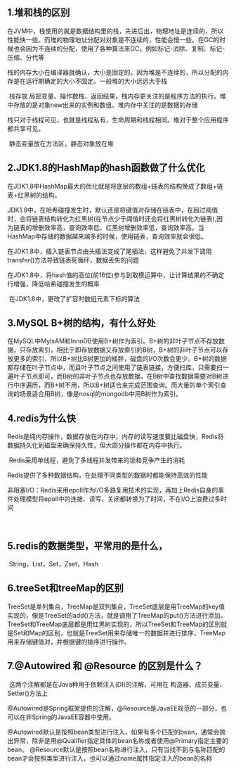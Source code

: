 ## 1.堆和栈的区别

​	在JVM中，栈使用的就是数据结构里的栈，先进后出，物理地址是连续的，所以性能快一些。而堆的物理地址分配对对象是不连续的，性能会慢一些。在GC的时候也会因为不连续的分配，使用了各种算法来GC，例如标记-消除、复制、标记-压缩、分代等

​	栈的内存大小在编译器就确认，大小是固定的。因为堆是不连续的，所以分配的内存是在运行期确定的大小不固定。一般堆的大小远远大于栈

​	栈存放 局部变量、操作数栈、返回结果，栈内存更关注的是程序方法的执行。堆中存放的是对象new出来的实例和数组。堆内存中关注的是数据的存储

​	栈只对于线程可见，也就是线程私有，生命周期和线程相同。堆对于整个应用程序都共享可见。

​	静态变量放在方法区，静态对象放在堆

## 2.JDK1.8的HashMap的hash函数做了什么优化

​	在JDK1.8中HashMap最大的优化就是将底层的数组+链表的结构换成了数组+链表+红黑树的结构。

​	JDK1.8中，在哈希碰撞发生时，默认还是将键值对存储在链表中，在超过阈值时，会将链表结构转化为红黑树(在节点少于阈值时还会将红黑树转化为链表),因为链表的增删效率高，查询效率低。红黑树增删效率低，查询效率高。当HashMap中存储的数据越来越多的时候，使用链表，查询效率就会很低。

​	在JDK1.8中，插入链表节点由头插法变成了尾插法，这样避免了并发下调用transfer()方法导致链表死循环，数据丢失的问题

​	在JDK1.8中，将hash值的高位(前16位)参与到取模运算中，让计算结果的不确定行增强，降低哈希碰撞发生的概率

​	在JDK1.8中，更改了扩容时数组元素下标的算法



## 3.MySQL B+树的结构，有什么好处

​	在MySQL中MyIsAM和InnoDB使用B+树作为索引。B+树的非叶子节点不存放数据，只存放索引，相比于即存放数据又存放索引的B树，B+树的非叶子节点可以存放更多的索引，所以B+树比B树更加的矮胖，磁盘的I/O次数会更少。B+树的数据都存储在叶子节点中，而且叶子节点之间使用了链表链接，方便扫库，只需要扫一遍叶子节点即可，而B树的非叶子节点也存放数据，在B树中查找数据需要对B树进行中序遍历，而B+树不用，所以B+树适合来完成范围查询。而大量的单个索引查询的场景适合用B树，像是nosql的mongodb中用B树作为索引。



## 4.redis为什么快

​	Redis是纯内存操作，数据存放在内存中，内存的读写速度要比磁盘快，Redis将数据持久化到磁盘来确保持久性，但大部分操作都在内存中执行。

​	Redis采用单线程，避免了多线程并发带来的锁和竞争产生的消耗

​	Redis提供了多种数据结构，在处理不同类型的数据时都能保持高效的性能

​	非阻塞I/O：Redis采用epoll作为I/O多路复用技术的实现，再加上Redis自身的事件处理模型将epoll中的连接、读写、关闭都转换为了时间，不在I/O上浪费过多时间

​	



## 5.redis的数据类型，平常用的是什么，

​	String，List，Set，Zset，Hash

## 6.treeSet和treeMap的区别

​	TreeSet是单列集合，TreeMap是双列集合，TreeSet底层是用TreeMap的key值实现的，像是TreeSet的add()方法，就是调用了TreeMap的put()方法进行添加。TreeSet和TreeMap底层都是用红黑树实现的，所以TreeSet和TreeMap的区别就是Set和Map的区别，也就是TreeSet用来存储唯一的数据并进行排序，TreeMap用来存储键值对，并根据键的排序进行操作。

## 7.@Autowired 和 @Resource 的区别是什么？

​	这两个注解都是在Java种用于依赖注入(DI)的注解，可用在 构造器、成员变量、Setter()方法上

@Autowired是Spring框架提供的注解，@Resource是JavaEE规范的一部分，也可以在非Spring的JavaEE容器中使用。

@Autowired默认是按照bean类型进行注入，如果有多个匹配的bean，通常会抛出异常，除非是用@Qualifier指定具体的bean名称或者使用@Primary指定主要的bean。	@Resource默认是按照bean名称进行注入，只有当找不到与名称匹配的bean才会按照类型进行注入，也可以通过name属性指定注入的bean的名称

